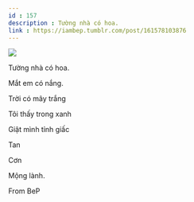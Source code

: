 ```yaml
---
id : 157
description : Tường nhà có hoa.
link : https://iambep.tumblr.com/post/161578103876
---
```


![](https://64.media.tumblr.com/7b52e0b3fd5c1558b69c50c27b29d41c/tumblr_or839179lc1u3a9rjo1_500.jpg)

Tường nhà có hoa.

Mắt em có nắng.

Trời có mây trắng

Tôi thấy trong xanh

Giật mình tỉnh giấc

Tan

Cơn

Mộng lành.

From BeP